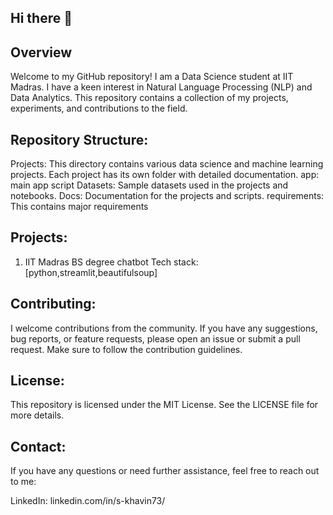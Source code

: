 ## Hi there 👋

## Overview
Welcome to my GitHub repository! I am a Data Science student at IIT Madras. I have a keen interest in Natural Language Processing (NLP) and Data Analytics. This repository contains a collection of my projects, experiments, and contributions to the field.

## Repository Structure:
Projects: This directory contains various data science and machine learning projects. Each project has its own folder with detailed documentation.
app: main app script
Datasets: Sample datasets used in the projects and notebooks.
Docs: Documentation for the projects and scripts.
requirements: This contains major requirements

## Projects:
1. IIT Madras BS degree chatbot
   Tech stack: [python,streamlit,beautifulsoup]


## Contributing:
I welcome contributions from the community. If you have any suggestions, bug reports, or feature requests, please open an issue or submit a pull request. Make sure to follow the contribution guidelines.

## License:
This repository is licensed under the MIT License. See the LICENSE file for more details.

## Contact:
If you have any questions or need further assistance, feel free to reach out to me:

LinkedIn: linkedin.com/in/s-khavin73/
